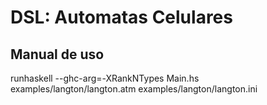 # DSL: Automatas Celulares
## Manual de uso
runhaskell --ghc-arg=-XRankNTypes Main.hs examples/langton/langton.atm examples/langton/langton.ini
